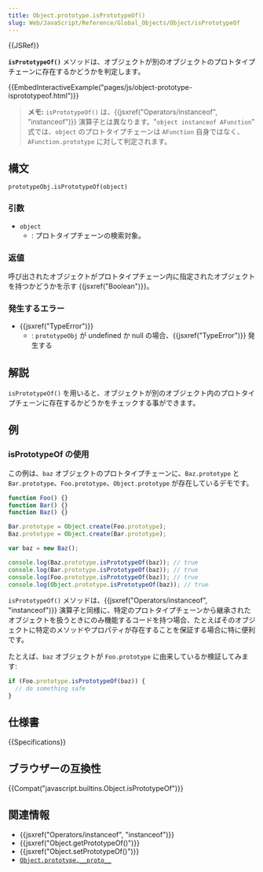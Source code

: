 ```yaml
---
title: Object.prototype.isPrototypeOf()
slug: Web/JavaScript/Reference/Global_Objects/Object/isPrototypeOf
---
```


{{JSRef}}

**`isPrototypeOf()`** メソッドは、オブジェクトが別のオブジェクトのプロトタイプチェーンに存在するかどうかを判定します。

{{EmbedInteractiveExample("pages/js/object-prototype-isprototypeof.html")}}

> **メモ:** `isPrototypeOf()` は、{{jsxref("Operators/instanceof", "instanceof")}} 演算子とは異なります。"`object instanceof AFunction`" 式では、`object` のプロトタイプチェーンは `AFunction` 自身ではなく、`AFunction.prototype` に対して判定されます。

## 構文

```
prototypeObj.isPrototypeOf(object)
```

### 引数

- `object`
  - : プロトタイプチェーンの検索対象。

### 返値

呼び出されたオブジェクトがプロトタイプチェーン内に指定されたオブジェクトを持つかどうかを示す {{jsxref("Boolean")}}。

### 発生するエラー

- {{jsxref("TypeError")}}
  - : `prototypeObj` が undefined か null の場合、{{jsxref("TypeError")}} 発生する

## 解説

`isPrototypeOf()` を用いると、オブジェクトが別のオブジェクト内のプロトタイプチェーンに存在するかどうかをチェックする事ができます。

## 例

### isPrototypeOf の使用

この例は、`baz` オブジェクトのプロトタイプチェーンに、`Baz.prototype` と `Bar.prototype`、`Foo.prototype`、`Object.prototype` が存在しているデモです。

```js
function Foo() {}
function Bar() {}
function Baz() {}

Bar.prototype = Object.create(Foo.prototype);
Baz.prototype = Object.create(Bar.prototype);

var baz = new Baz();

console.log(Baz.prototype.isPrototypeOf(baz)); // true
console.log(Bar.prototype.isPrototypeOf(baz)); // true
console.log(Foo.prototype.isPrototypeOf(baz)); // true
console.log(Object.prototype.isPrototypeOf(baz)); // true
```

`isPrototypeOf()` メソッドは、{{jsxref("Operators/instanceof", "instanceof")}} 演算子と同様に、特定のプロトタイプチェーンから継承されたオブジェクトを扱うときにのみ機能するコードを持つ場合、たとえばそのオブジェクトに特定のメソッドやプロパティが存在することを保証する場合に特に便利です。

たとえば、`baz` オブジェクトが `Foo.prototype` に由来しているか検証してみます:

```js
if (Foo.prototype.isPrototypeOf(baz)) {
  // do something safe
}
```

## 仕様書

{{Specifications}}

## ブラウザーの互換性

{{Compat("javascript.builtins.Object.isPrototypeOf")}}

## 関連情報

- {{jsxref("Operators/instanceof", "instanceof")}}
- {{jsxref("Object.getPrototypeOf()")}}
- {{jsxref("Object.setPrototypeOf()")}}
- [`Object.prototype.__proto__`](/ja/docs/Web/JavaScript/Reference/Global_Objects/Object/proto)
